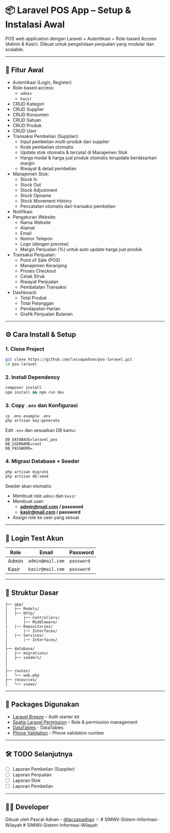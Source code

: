 # 📦 Laravel POS App – Setup & Instalasi Awal

POS web application dengan Laravel + Autentikasi + Role-based Access (Admin & Kasir). Dibuat untuk pengelolaan penjualan yang modular dan scalable.

---

## 🚀 Fitur Awal

-   Autentikasi (Login, Register)
-   Role-based access:
    -   `admin`
    -   `kasir`
-   CRUD Kategori
-   CRUD Supplier
-   CRUD Konsumen
-   CRUD Satuan
-   CRUD Produk
-   CRUD User
-   Transaksi Pembelian (Supplier):
    -   Input pembelian multi-produk dari supplier
    -   Kode pembelian otomatis
    -   Update stok otomatis & tercatat di Manajemen Stok
    -   Harga modal & harga jual produk otomatis terupdate berdasarkan margin
    -   Riwayat & detail pembelian
-   Manajemen Stok:
    -   Stock In
    -   Stock Out
    -   Stock Adjustment
    -   Stock Opname
    -   Stock Movement History
    -   Pencatatan otomatis dari transaksi pembelian
-   Notifikasi
-   Pengaturan Website:
    -   Nama Website
    -   Alamat
    -   Email
    -   Nomor Telepon
    -   Logo (dengan preview)
    -   Margin Penjualan (%) untuk auto update harga jual produk
-   Transaksi Penjualan:
    -   Point of Sale (POS)
    -   Manajemen Keranjang
    -   Proses Checkout
    -   Cetak Struk
    -   Riwayat Penjualan
    -   Pembatalan Transaksi
-   Dashboard:
    -   Total Produk
    -   Total Pelanggan
    -   Pendapatan Harian
    -   Grafik Penjualan Bulanan

---

## ⚙️ Cara Install & Setup

### 1. Clone Project

```bash
git clone https://github.com/lacsapadnan/pos-laravel.git
cd pos-laravel
```

### 2. Install Dependency

```bash
composer install
npm install && npm run dev
```

### 3. Copy `.env` dan Konfigurasi

```bash
cp .env.example .env
php artisan key:generate
```

Edit `.env` dan sesuaikan DB kamu:

```
DB_DATABASE=laravel_pos
DB_USERNAME=root
DB_PASSWORD=
```

### 4. Migrasi Database + Seeder

```bash
php artisan migrate
php artisan db:seed
```

Seeder akan otomatis:

-   Membuat role `admin` dan `kasir`
-   Membuat user:
    -   **admin@mail.com / password**
    -   **kasir@mail.com / password**
-   Assign role ke user yang sesuai

---

## 🔐 Login Test Akun

| Role  | Email            | Password   |
| ----- | ---------------- | ---------- |
| Admin | `admin@mail.com` | `password` |
| Kasir | `kasir@mail.com` | `password` |

---

## 📁 Struktur Dasar

```
├── app/
│   ├── Models/
│   ├── Http/
│       ├── Controllers/
│       ├── Middleware/
|   |── Repositories/
|       |── Interfaces/
|   |── Services/
|       |── Interfaces/
│
├── database/
│   ├── migrations/
│   ├── seeders/
│
│
├── routes/
│   └── web.php
├── resources/
│   └── views/
```

---

## 📌 Packages Digunakan

-   [Laravel Breeze](https://laravel.com/docs/starter-kits#laravel-breeze) – Auth starter kit
-   [Spatie Laravel Permission](https://github.com/spatie/laravel-permission) – Role & permission management
-   [DataTables](https://datatables.net/) - DataTables
-   [Phone Validation](https://github.com/Propaganistas/Laravel-Phone) - Phone validation number

---

## 🛠️ TODO Selanjutnya

-   [ ] Laporan Pembelian (Supplier)
-   [ ] Laporan Penjualan
-   [ ] Laporan Stok
-   [ ] Laporan Pembelian

---

## 🧑‍💻 Developer

Dibuat oleh Pascal Adnan – [@lacsapadnan](https://github.com/lacsapadnan) ✨
#   S I M W i l - S i s t e m - I n f o r m a s i - W i l a y a h  
 #   S I M W i l - S i s t e m - I n f o r m a s i - W i l a y a h  
 